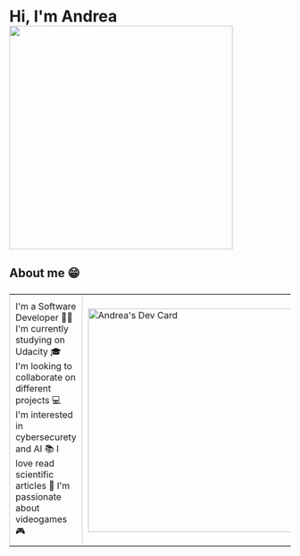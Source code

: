 # Hi, I'm Andrea <img src="https://github.com/TheDudeThatCode/TheDudeThatCode/blob/master/Assets/Developer.gif" width="29px">
<!--
**AndreaScacchi/AndreaScacchi** is a ✨ _special_ ✨ repository because its `README.md` (this file) appears on your GitHub profile.

Here are some ideas to get you started:

- 🔭 I’m currently working on ...
- 🌱 I’m currently learning ...
- 👯 I’m looking to collaborate on ...
- 🤔 I’m looking for help with ...
- 💬 Ask me about ...
- 📫 How to reach me: ...
- 😄 Pronouns: ...
- ⚡ Fun fact: ...
-->

## About me 😁
<style>
  table {
    display: flex;
    flex-wrap: wrap;
    justify-content: space-between;
  }

  td {
    padding: 10px;
    border: 1px solid #ccc;
  }

  img {
    width: 400px;
    height: auto;
  }
</style>

<table>
  <tr>
    <td valign="center">
        I'm a Software Developer 🧑‍💻
        I'm currently studying on Udacity 🎓
        I'm looking to collaborate on different projects 💻
        I'm interested in cybersecurety and AI 📚
        I love read scientific articles 🔭
        I'm passionate about videogames 🎮
    </td>
    <td valign="center">
      <a href="https://app.daily.dev/ghostpy"><img src="https://api.daily.dev/devcards/a3fb4624ddc84c31a43ad3af6eb606d2.png?r=2bn" alt="Andrea's Dev Card"/></a>
    </td>
  </tr>
</table>
